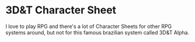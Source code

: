 # 3D&T Character Sheet
I love to play RPG and there's a lot of Character Sheets for other RPG systems around, but not for this famous brazilian system called 3D&amp;T Alpha.
